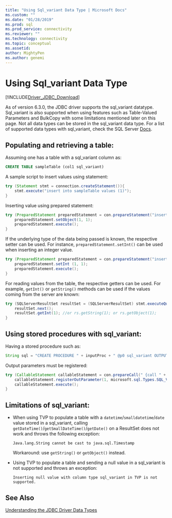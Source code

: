 ```yaml
---
title: "Using Sql_variant Data Type | Microsoft Docs"
ms.custom: ""
ms.date: "01/28/2019"
ms.prod: sql
ms.prod_service: connectivity
ms.reviewer: ""
ms.technology: connectivity
ms.topic: conceptual
ms.assetid: 
author: MightyPen
ms.author: genemi
---
```

# Using Sql_variant Data Type

[!INCLUDE[Driver_JDBC_Download](../../includes/driver_jdbc_download.md)]

As of version 6.3.0, the JDBC driver supports the sql_variant datatype. Sql_variant is also supported when using features such as Table-Valued Parameters and BulkCopy with some limitations mentioned later on this page. Not all data types can be stored in the sql_variant data type. For a list of supported data types with sql_variant, check the SQL Server [Docs](https://docs.microsoft.com/sql/t-sql/data-types/sql-variant-transact-sql).

##  Populating and retrieving a table:
Assuming one has a table with a sql_variant column as:

```sql
CREATE TABLE sampleTable (col1 sql_variant)  
```

A sample script to insert values using statement:

```java
try (Statement stmt = connection.createStatement()){
    stmt.execute("insert into sampleTable values (1)");
}
```

Inserting value using prepared statement:

```java
try (PreparedStatement preparedStatement = con.prepareStatement("insert into sampleTable values (?)")) {
    preparedStatement.setObject(1, 1);  
    preparedStatement.execute();
}
```      

If the underlying type of the data being passed is known, the respective setter can be used. For instance, `preparedStatement.setInt()` can be used when inserting an integer value.

```java
try (PreparedStatement preparedStatement = con.prepareStatement("insert into table values (?)")) {
    preparedStatement.setInt (1, 1);
    preparedStatement.execute();
}
```

For reading values from the table, the respective getters can be used. For example, `getInt()` or `getString()` methods can be used if the values coming from the server are known:    

```java
try (SQLServerResultSet resultSet = (SQLServerResultSet) stmt.executeQuery("select * from sampleTable ")) {
    resultSet.next();          
    resultSet.getInt(1); //or rs.getString(1); or rs.getObject(1);
}
```

## Using stored procedures with sql_variant:   
Having a stored procedure such as:     

```java
String sql = "CREATE PROCEDURE " + inputProc + " @p0 sql_variant OUTPUT AS SELECT TOP 1 @p0=col1 FROM sampleTable ";
``` 
    
Output parameters must be registered:

```java
try (CallableStatement callableStatement = con.prepareCall(" {call " + inputProc + " (?) }")) {
    callableStatement.registerOutParameter(1, microsoft.sql.Types.SQL_VARIANT);      
    callableStatement.execute();
}
```

## Limitations of sql_variant:
- When using TVP to populate a table with a `datetime`/`smalldatetime`/`date` value stored in a sql_variant, calling `getDateTime()`/`getSmallDateTime()`/`getDate()` on a ResultSet does not work and throws the following exception:
    
    `Java.lang.String cannot be cast to java.sql.Timestamp`
   
    Workaround: use `getString()` or `getObject()` instead. 
    
- Using TVP to populate a table and sending a null value in a sql_variant is not supported and throws an exception:
    
    `Inserting null value with column type sql_variant in TVP is not supported.`

## See Also

[Understanding the JDBC Driver Data Types](../../connect/jdbc/understanding-the-jdbc-driver-data-types.md)  
